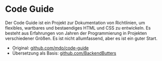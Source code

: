 # Code Guide

Der Code Guide ist ein Projekt zur Dokumentation von Richtlinien, um flexibles, wartbares und bestaendiges HTML und CSS zu entwickeln. Es besteht aus Erfahrungen von Jahren der Programmierung in Projekten verschiedener Gr&ouml;&szlig;en. Es ist nicht allumfassend, aber es ist ein guter Start.

- Original: [github.com/mdo/code-guide](https://github.com/mdo/code-guide)
- Übersetzung als Basis: [github.com/BackendButters](https://github.com/BackendButters)
